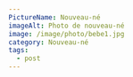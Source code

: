 ```yaml
---
PictureName: Nouveau-né
imageAlt: Photo de nouveau-né
image: /image/photo/bebe1.jpg
category: Nouveau-né
tags:
  - post
---
```

